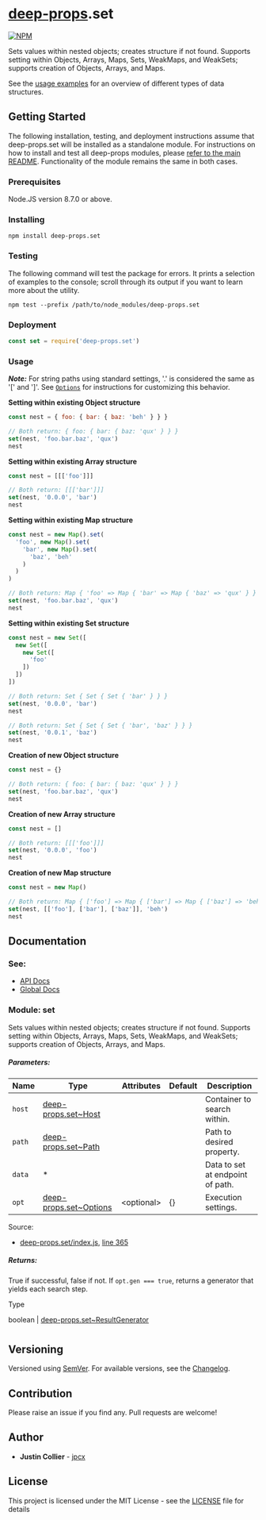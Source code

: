 # [deep-props](https://github.com/jpcx/deep-props/blob/master/README.md).set

[![NPM](https://nodei.co/npm/deep-props.set.png)](https://nodei.co/npm/deep-props.set/)

Sets values within nested objects; creates structure if not found. Supports setting within Objects, Arrays, Maps, Sets, WeakMaps, and WeakSets; supports creation of Objects, Arrays, and Maps.

See the [usage examples](#usage) for an overview of different types of data structures.

## Getting Started

The following installation, testing, and deployment instructions assume that deep-props.set will be installed as a standalone module. For instructions on how to install and test all deep-props modules, please [refer to the main README](https://github.com/jpcx/deep-props/blob/0.3.0/README.md). Functionality of the module remains the same in both cases.

### Prerequisites

Node.JS version 8.7.0 or above.

### Installing

```console
npm install deep-props.set
```

### Testing

The following command will test the package for errors. It prints a selection of examples to the console; scroll through its output if you want to learn more about the utility.

```console
npm test --prefix /path/to/node_modules/deep-props.set
```

### Deployment

```js
const set = require('deep-props.set')
```

<a name="usage"></a>

### Usage

***Note:*** For string paths using standard settings, '.' is considered the same as '[' and ']'. See [<code>Options</code>](https://github.com/jpcx/deep-props.set/blob/0.1.0/docs/global.md#~Options) for instructions for customizing this behavior.

**Setting within existing Object structure**
```js
const nest = { foo: { bar: { baz: 'beh' } } }

// Both return: { foo: { bar: { baz: 'qux' } } }
set(nest, 'foo.bar.baz', 'qux')
nest
```

**Setting within existing Array structure**
```js
const nest = [[['foo']]]

// Both return: [[['bar']]]
set(nest, '0.0.0', 'bar')
nest
```

**Setting within existing Map structure**
```js
const nest = new Map().set(
  'foo', new Map().set(
    'bar', new Map().set(
      'baz', 'beh'
    )
  )
)

// Both return: Map { 'foo' => Map { 'bar' => Map { 'baz' => 'qux' } } }
set(nest, 'foo.bar.baz', 'qux')
nest
```

**Setting within existing Set structure**
```js
const nest = new Set([
  new Set([
    new Set([
      'foo'
    ])
  ])
])

// Both return: Set { Set { Set { 'bar' } } }
set(nest, '0.0.0', 'bar')
nest

// Both return: Set { Set { Set { 'bar', 'baz' } } }
set(nest, '0.0.1', 'baz')
nest
```

**Creation of new Object structure**
```js
const nest = {}

// Both return: { foo: { bar: { baz: 'qux' } } }
set(nest, 'foo.bar.baz', 'qux')
nest
```

**Creation of new Array structure**
```js
const nest = []

// Both return: [[['foo']]]
set(nest, '0.0.0', 'foo')
nest
```

**Creation of new Map structure**
```js
const nest = new Map()

// Both return: Map { ['foo'] => Map { ['bar'] => Map { ['baz'] => 'beh' } } }
set(nest, [['foo'], ['bar'], ['baz']], 'beh')
nest
```

## Documentation

### See:
  + [API Docs](https://github.com/jpcx/deep-props.set/blob/0.1.0/docs/API.md)
  + [Global Docs](https://github.com/jpcx/deep-props.set/blob/0.1.0/docs/global.md)

### Module: set

Sets values within nested objects; creates structure if not found. Supports setting within Objects, Arrays, Maps, Sets, WeakMaps, and WeakSets; supports creation of Objects, Arrays, and Maps.

##### Parameters:

| Name | Type | Attributes | Default | Description |
| --- | --- | --- | --- | --- |
| `host` | [deep-props.set~Host](https://github.com/jpcx/deep-props.set/blob/0.1.0/docs/global.md#~Host) |  |  | Container to search within. |
| `path` | [deep-props.set~Path](https://github.com/jpcx/deep-props.set/blob/0.1.0/docs/global.md#~Path) |  |  | Path to desired property. |
| `data` | * |  |  | Data to set at endpoint of path. |
| `opt` | [deep-props.set~Options](https://github.com/jpcx/deep-props.set/blob/0.1.0/docs/global.md#~Options) | \<optional> | {} | Execution settings. |

Source:

*   [deep-props.set/index.js](https://github.com/jpcx/deep-props.set/blob/0.1.0/index.js), [line 365](https://github.com/jpcx/deep-props.set/blob/0.1.0/index.js#L365)

##### Returns:

True if successful, false if not. If `opt.gen === true`, returns a generator that yields each search step.

Type

boolean | [deep-props.set~ResultGenerator](https://github.com/jpcx/deep-props.set/blob/0.1.0/docs/global.md#~ResultGenerator)

#

## Versioning

Versioned using [SemVer](http://semver.org/). For available versions, see the [Changelog](https://github.com/jpcx/deep-props.set/blob/0.1.0/CHANGELOG.md).

## Contribution

Please raise an issue if you find any. Pull requests are welcome!

## Author

  + **Justin Collier** - [jpcx](https://github.com/jpcx)

## License

This project is licensed under the MIT License - see the [LICENSE](https://github.com/jpcx/deep-props.set/blob/0.1.0/LICENSE) file for details
